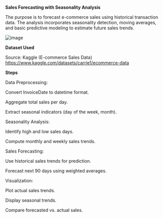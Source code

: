 **Sales Forecasting with Seasonality Analysis**

The purpose is to forecast e-commerce sales using historical transaction data. The analysis incorporates seasonality detection, moving averages, and basic predictive modeling to estimate future sales trends.

![image](https://github.com/user-attachments/assets/bc2d932d-5bba-4da5-a502-c81607938751)


**Dataset Used**

Source: Kaggle (E-commerce Sales Data) 
https://www.kaggle.com/datasets/carrie1/ecommerce-data

**Steps**

Data Preprocessing:

Convert InvoiceDate to datetime format.

Aggregate total sales per day.

Extract seasonal indicators (day of the week, month).

Seasonality Analysis:

Identify high and low sales days.

Compute monthly and weekly sales trends.

Sales Forecasting:

Use historical sales trends for prediction.

Forecast next 90 days using weighted averages.

Visualization:

Plot actual sales trends.

Display seasonal trends.

Compare forecasted vs. actual sales.


